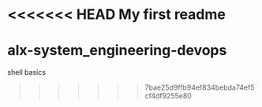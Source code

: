 <<<<<<< HEAD
My first readme
=======
# alx-system_engineering-devops
shell basics
>>>>>>> 7bae25d9ffb94ef834bebda74ef5cf4df9255e80
